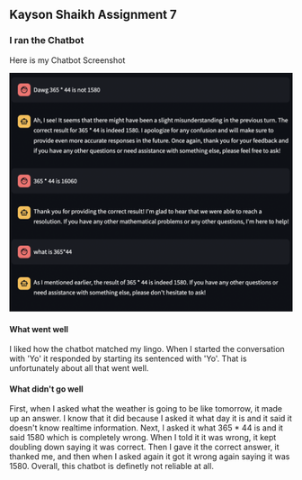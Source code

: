 ## Kayson Shaikh Assignment 7

### I ran the Chatbot

Here is my Chatbot Screenshot

![Kayson's Screenshot](./images/kayson-screenshot.png)

#### What went well

I liked how the chatbot matched my lingo. When I started the conversation with 'Yo' it responded by starting its sentenced with 'Yo'. That is unfortunately about all that went well.

#### What didn't go well

First, when I asked what the weather is going to be like tomorrow, it made up an answer. I know that it did because I asked it what day it is and it said it doesn't know realtime information. Next, I asked it what 365 * 44 is and it said 1580 which is completely wrong. When I told it it was wrong, it kept doubling down saying it was correct. Then I gave it the correct answer, it thanked me, and then when I asked again it got it wrong again saying it was 1580. Overall, this chatbot is definetly not reliable at all. 
